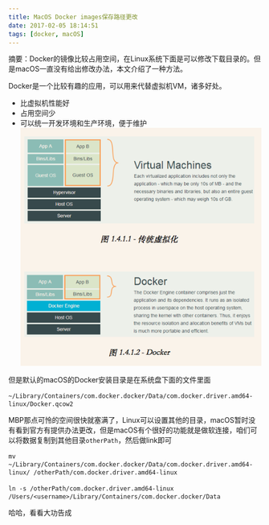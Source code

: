 ```yaml
---
title: MacOS Docker images保存路径更改
date: 2017-02-05 18:14:51
tags: [docker, macOS]
---
```


摘要：Docker的镜像比较占用空间，在Linux系统下面是可以修改下载目录的。但是macOS一直没有给出修改办法，本文介绍了一种方法。

<!-- more -->

Docker是一个比较有趣的应用，可以用来代替虚拟机VM，诸多好处。
- 比虚拟机性能好
- 占用空间少
- 可以统一开发环境和生产环境，便于维护
![docker_v](/media/docker_vm.png)

但是默认的macOS的Docker安装目录是在系统盘下面的文件里面

```
~/Library/Containers/com.docker.docker/Data/com.docker.driver.amd64-linux/Docker.qcow2
```

MBP那点可怜的空间很快就塞满了，Linux可以设置其他的目录，macOS暂时没有看到官方有提供办法更改，但是macOS有个很好的功能就是做软连接，咱们可以将数据复制到其他目录`otherPath`，然后做link即可

```
mv ~/Library/Containers/com.docker.docker/Data/com.docker.driver.amd64-linux/ /otherPath/com.docker.driver.amd64-linux

ln -s /otherPath/com.docker.driver.amd64-linux /Users/<username>/Library/Containers/com.docker.docker/Data
```

哈哈，看看大功告成


